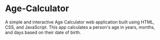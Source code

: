 # Age-Calculator
A simple and interactive Age Calculator web application built using HTML, CSS, and JavaScript. This app calculates a person's age in years, months, and days based on their date of birth.

